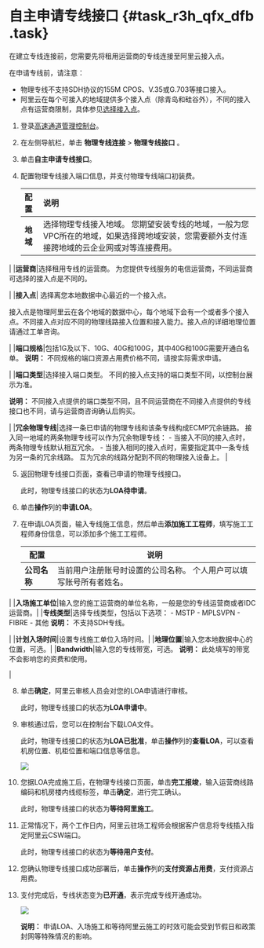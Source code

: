 # 自主申请专线接口 {#task_r3h_qfx_dfb .task}

在建立专线连接前，您需要先将租用运营商的专线连接至阿里云接入点。

在申请专线前，请注意：

-   物理专线不支持SDH协议的155M CPOS、V.35或G.703等接口接入。
-   阿里云在每个可接入的地域提供多个接入点（除青岛和硅谷外），不同的接入点有运营商限制，具体参见[选择接入点](../intl.zh-CN/快速入门/选择接入点.md#)。

1.  登录[高速通道管理控制台](https://expressconnectnext.console.aliyun.com)。 
2.  在左侧导航栏，单击 **物理专线连接** \> **物理专线接口** 。
3.  单击**自主申请专线接口**。
4.  配置物理专线接入端口信息，并支付物理专线端口初装费。 

    |配置|说明|
    |:-|:-|
    |**地域**|选择物理专线接入地域。 您期望安装专线的地域，一般为您VPC所在的地域，如果选择跨地域安装，您需要额外支付连接跨地域的云企业网或对等连接费用。

 |
    |**运营商**|选择租用专线的运营商。 为您提供专线服务的电信运营商，不同运营商可选择的接入点是不同的。

 |
    |**接入点**| 选择离您本地数据中心最近的一个接入点。

 接入点是物理阿里云在各个地域的数据中心，每个地域下会有一个或者多个接入点。不同接入点对应不同的物理线路接入位置和接入能力。接入点的详细地理位置请通过工单咨询。

 |
    |**端口规格**|包括1G及以下、10G、40G和100G，其中40G和100G需要开通白名单。 **说明：** 不同规格的端口资源占用费价格不同，请按实际需求申请。

 |
    |**端口类型**|选择接入端口类型。 不同的接入点支持的端口类型不同，以控制台展示为准。

**说明：** 不同接入点提供的端口类型不同，且不同运营商在不同接入点提供的专线接口也不同，请与运营商咨询确认后购买。

 |
    |**冗余物理专线**|选择一条已申请的物理专线和该条专线构成ECMP冗余链路。 接入同一地域的两条物理专线可以作为冗余物理专线：     -   当接入不同的接入点时，两条物理专线默认相互冗余。
    -   当接入相同的接入点时，需要指定其中一条专线为另一条的冗余线路。 互为冗余的线路分配到不同的物理接入设备上。
 |

5.  返回物理专线接口页面，查看已申请的物理专线接口。 

    此时，物理专线接口的状态为**LOA待申请**。

6.  单击**操作**列的**申请LOA**。
7.  在申请LOA页面，输入专线施工信息，然后单击**添加施工工程师**，填写施工工程师身份信息，可以添加多个施工工程师。 

    |配置|说明|
    |--|--|
    |**公司名称**|当前用户注册账号时设置的公司名称。 个人用户可以填写账号所有者姓名。

 |
    |**入场施工单位**|输入您的施工运营商的单位名称，一般是您的专线运营商或者IDC运营商。|
    |**专线类型**|选择专线类型，包括以下选项：     -   MSTP
    -   MPLSVPN
    -   FIBRE
    -   其他
 **说明：** 不支持SDH专线。

 |
    |**计划入场时间**|设置专线施工单位入场时间。|
    |**地理位置**|输入您本地数据中心的位置，可选。|
    |**Bandwidth**|输入您的专线带宽，可选。 **说明：** 此处填写的带宽不会影响您的资费和使用。

 |

8.  单击**确定**，阿里云审核人员会对您的LOA申请进行审核。 

    此时，物理专线接口的状态为**LOA申请中**。

9.  审核通过后，您可以在控制台下载LOA文件。 

    此时，物理专线接口的状态为**LOA已批准**，单击**操作**列的**查看LOA**，可以查看机房位置、机柜位置和端口信息等信息。

    ![](http://static-aliyun-doc.oss-cn-hangzhou.aliyuncs.com/assets/img/21425/156318614939771_zh-CN.png)

10. 您据LOA完成施工后，在物理专线接口页面，单击**完工报竣**，输入运营商线路编码和机房楼内线缆标签，单击**确定**，进行完工确认。 

    此时，物理专线接口的状态为**等待阿里施工**。

11. 正常情况下，两个工作日内，阿里云驻场工程师会根据客户信息将专线插入指定阿里云CSW端口。 

    此时，物理专线接口的状态为**等待用户支付**。

12. 您确认物理专线接口成功部署后，单击**操作**列的**支付资源占用费**，支付资源占用费。
13. 支付完成后，专线状态变为**已开通**，表示完成专线开通成功。 

    ![](http://static-aliyun-doc.oss-cn-hangzhou.aliyuncs.com/assets/img/21425/156318615012047_zh-CN.png)

    **说明：** 申请LOA、入场施工和等待阿里云施工的时效可能会受到节假日和政策封网等特殊情况的影响。


